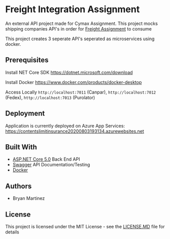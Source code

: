 # Freight Integration Assignment
An external API project made for Cymax Assignment. This project mocks shipping companies API's in order for [Freight Assignment](https://github.com/BryanMartinez95/FreightAssignment)
to consume

This project creates 3 seperate API's seperated as microservices using docker. 

## Prerequisites
Install NET Core SDK https://dotnet.microsoft.com/download

Install Docker https://www.docker.com/products/docker-desktop

Access Locally `http://localhost:7011` (Canpar), `http://localhost:7012` (Fedex), `http://localhost:7013` (Purolator)

## Deployment
Application is currently deployed on Azure App Services: https://contentslimitinsurance20200803193134.azurewebsites.net
## Built With
- [ASP.NET Core 5.0](https://dotnet.microsoft.com/download/dotnet/5.0) Back End API
- [Swagger](https://github.com/domaindrivendev/Swashbuckle.AspNetCore) API Documentation/Testing
- [Docker](https://www.docker.com/products/docker-desktop)

## Authors
- Bryan Martinez

## License
This project is licensed under the MIT License - see the [LICENSE.MD](https://github.com/BryanMartinez95/FreightIntegrationAssignment/blob/main/LICENSE) file for details

